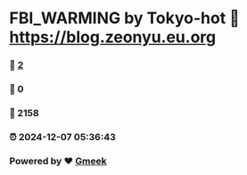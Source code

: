 # FBI_WARMING by Tokyo-hot :link: https://blog.zeonyu.eu.org 
### :page_facing_up: [2](https://blog.zeonyu.eu.org/tag.html) 
### :speech_balloon: 0 
### :hibiscus: 2158 
### :alarm_clock: 2024-12-07 05:36:43 
### Powered by :heart: [Gmeek](https://github.com/Meekdai/Gmeek)
